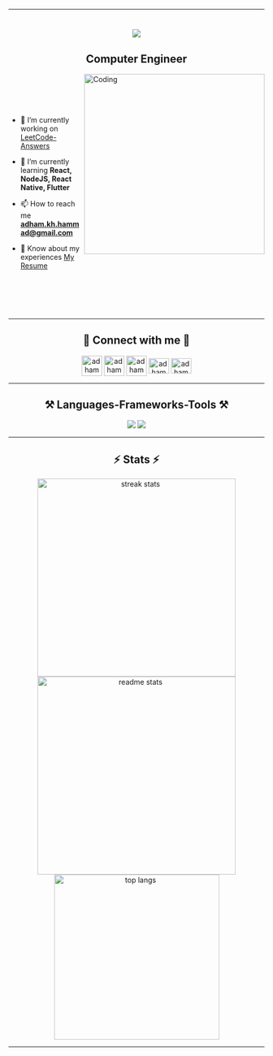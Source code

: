 </div><hr/>
<div align="center">
  <!--<img src="https://visitor-badge.laobi.icu/badge?page_id=Adhamkhalidsayed.visitor-badge&left_text=Profile%20Views%20" />-->
  <h1>
    <img src="https://readme-typing-svg.herokuapp.com/?font=Righteous&size=40&center=true&width=500&height=70&duration=4000&lines=Hello!+👋;+I'm+Adham+Hammad!;" />
  </h1>
  <h2>Computer Engineer</h2>
</div>
<img align="right" alt="Coding"  width="355" src="https://github.com/Adhamkhalidsayed/AK2/blob/main/my%20logo.png")/>



<div align="left" >
  <br></br>
  <br></br>
  
- 🔭 I’m currently working on <a href="https://github.com/Adhamkhalidsayed/LeetCode-Answers">LeetCode-Answers</a>
  
- 🌱 I’m currently learning **React, NodeJS, React Native, Flutter**

- 📫 How to reach me **adham.kh.hammad@gmail.com**

- 📄 Know about my experiences [My Resume](https://drive.google.com/file/d/1F1IS6_1MYTJL5ipAr3WAzi90UZewpgO7/view?usp=sharing)

<br/> <br/> <br/> <br/>  
<hr />
 <div align="center"> 
<h2>🌟 Connect with me 🌟</h2>
<a href="mailto:adham.kh.hammad@gmail.com" target="_blank" title="Email"><img align="center" src="https://upload.wikimedia.org/wikipedia/commons/7/7e/Gmail_icon_%282020%29.svg" alt="adhamhammad" height="40" width="40" /></a>
<a href="https://github.com/Adhamkhalidsayed" target="_blank" title="GitHub"><img align="center" src="https://skillicons.dev/icons?i=github" alt="adhamhammad" height="40" width="40" /></a>
<a href="https://www.linkedin.com/in/adhamhammad/" target="_blank" title="LinkedIn"><img align="center" src="https://upload.wikimedia.org/wikipedia/commons/thumb/f/f8/LinkedIn_icon_circle.svg/108px-LinkedIn_icon_circle.svg.png" alt="adhamhammad" height="40" width="40" /></a>
<a href="https://www.instagram.com/__adhamhammad__/" target="_blank" title="Instagram"><img align="center" src="https://raw.githubusercontent.com/rahuldkjain/github-profile-readme-generator/master/src/images/icons/Social/instagram.svg" alt="adhamhammad" height="30" width="40" /></a>
<a href="https://www.facebook.com/adham.khalid.sayed" target="_blank" title="Facebook"><img align="center" src="https://github.com/rahuldkjain/github-profile-readme-generator/blob/master/src/images/icons/Social/facebook.svg" alt="adhamhammad" height="30" width="40" /></a>


</div>
</div>
<hr/>


<h2 align="center">⚒️ Languages-Frameworks-Tools ⚒️</h2>
<div align="center">
    <img src="https://skillicons.dev/icons?i=py,c,cpp,dart,nodejs,github,git,js" />
    <img src="https://skillicons.dev/icons?i=mysql,mongodb,sqlite,firebase,postman,vscode,pytorch,tensorflow,flutter,react,linux,latex" />
</div>

<hr/>

<h2 align="center">⚡ Stats ⚡</h2>
<div align="center">
  <img width="390" src="https://streak-stats.demolab.com/?user=Adhamkhalidsayed&count_private=true&theme=react&border_radius=10" alt="streak stats"/>
  <img width="390" src="https://github-readme-stats.vercel.app/api?username=Adhamkhalidsayed&count_private=true&show_icons=true&theme=react&border_radius=10" alt="readme stats" />
  <img width="325" src="https://github-readme-stats.vercel.app/api/top-langs/?username=Adhamkhalidsayed&hide=HTML&langs_count=8&layout=compact&theme=react&border_radius=10&size_weight=0.5&count_weight=0.5&exclude_repo=github-readme-stats" alt="top langs" />
</div><hr/>
